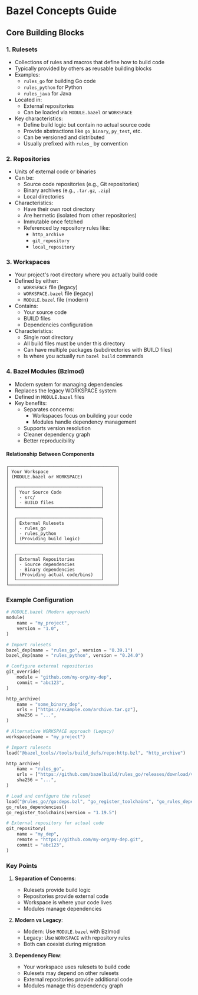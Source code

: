 # Bazel Concepts Guide

## Core Building Blocks

### 1. Rulesets
- Collections of rules and macros that define how to build code
- Typically provided by others as reusable building blocks
- Examples:
  - `rules_go` for building Go code
  - `rules_python` for Python
  - `rules_java` for Java
- Located in:
  - External repositories
  - Can be loaded via `MODULE.bazel` or `WORKSPACE`
- Key characteristics:
  - Define build logic but contain no actual source code
  - Provide abstractions like `go_binary`, `py_test`, etc.
  - Can be versioned and distributed
  - Usually prefixed with `rules_` by convention

### 2. Repositories
- Units of external code or binaries
- Can be:
  - Source code repositories (e.g., Git repositories)
  - Binary archives (e.g., `.tar.gz`, `.zip`)
  - Local directories
- Characteristics:
  - Have their own root directory
  - Are hermetic (isolated from other repositories)
  - Immutable once fetched
  - Referenced by repository rules like:
    - `http_archive`
    - `git_repository`
    - `local_repository`

### 3. Workspaces
- Your project's root directory where you actually build code
- Defined by either:
  - `WORKSPACE` file (legacy)
  - `WORKSPACE.bazel` file (legacy)
  - `MODULE.bazel` file (modern)
- Contains:
  - Your source code
  - BUILD files
  - Dependencies configuration
- Characteristics:
  - Single root directory
  - All build files must be under this directory
  - Can have multiple packages (subdirectories with BUILD files)
  - Is where you actually run `bazel build` commands

### 4. Bazel Modules (Bzlmod)
- Modern system for managing dependencies
- Replaces the legacy WORKSPACE system
- Defined in `MODULE.bazel` files
- Key benefits:
  - Separates concerns:
    - Workspaces focus on building your code
    - Modules handle dependency management
  - Supports version resolution
  - Cleaner dependency graph
  - Better reproducibility

#### Relationship Between Components

```
┌─────────────────────────────────────────┐
│ Your Workspace                          │
│ (MODULE.bazel or WORKSPACE)             │
│                                         │
│  ┌────────────────────────────────┐     │
│  │ Your Source Code               │     │
│  │ - src/                         │     │
│  │ - BUILD files                  │     │
│  └────────────────────────────────┘     │
│                                         │
│  ┌────────────────────────────────┐     │
│  │ External Rulesets              │     │
│  │ - rules_go                     │     │
│  │ - rules_python                 │     │
│  │ (Providing build logic)        │     │
│  └────────────────────────────────┘     │
│                                         │
│  ┌────────────────────────────────┐     │
│  │ External Repositories          │     │
│  │ - Source dependencies          │     │
│  │ - Binary dependencies          │     │
│  │ (Providing actual code/bins)   │     │
│  └────────────────────────────────┘     │
└─────────────────────────────────────────┘
```

### Example Configuration

```python
# MODULE.bazel (Modern approach)
module(
    name = "my_project",
    version = "1.0",
)

# Import rulesets
bazel_dep(name = "rules_go", version = "0.39.1")
bazel_dep(name = "rules_python", version = "0.24.0")

# Configure external repositories
git_override(
    module = "github.com/my-org/my-dep",
    commit = "abc123",
)

http_archive(
    name = "some_binary_dep",
    urls = ["https://example.com/archive.tar.gz"],
    sha256 = "...",
)
```

```python
# Alternative WORKSPACE approach (Legacy)
workspace(name = "my_project")

# Import rulesets
load("@bazel_tools//tools/build_defs/repo:http.bzl", "http_archive")

http_archive(
    name = "rules_go",
    urls = ["https://github.com/bazelbuild/rules_go/releases/download/v0.39.1/rules_go-v0.39.1.zip"],
    sha256 = "...",
)

# Load and configure the ruleset
load("@rules_go//go:deps.bzl", "go_register_toolchains", "go_rules_dependencies")
go_rules_dependencies()
go_register_toolchains(version = "1.19.5")

# External repository for actual code
git_repository(
    name = "my_dep",
    remote = "https://github.com/my-org/my-dep.git",
    commit = "abc123",
)
```

### Key Points
1. **Separation of Concerns**:
   - Rulesets provide build logic
   - Repositories provide external code
   - Workspace is where your code lives
   - Modules manage dependencies

2. **Modern vs Legacy**:
   - Modern: Use `MODULE.bazel` with Bzlmod
   - Legacy: Use `WORKSPACE` with repository rules
   - Both can coexist during migration

3. **Dependency Flow**:
   - Your workspace uses rulesets to build code
   - Rulesets may depend on other rulesets
   - External repositories provide additional code
   - Modules manage this dependency graph
